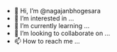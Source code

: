 - 👋 Hi, I’m @nagajanbhogesara
- 👀 I’m interested in ...
- 🌱 I’m currently learning ...
- 💞️ I’m looking to collaborate on ...
- 📫 How to reach me ...

<!---
nagajanbhogesara/nagajanbhogesara is a ✨ special ✨ repository because its `README.md` (this file) appears on your GitHub profile.
You can click the Preview link to take a look at your changes.
--->
